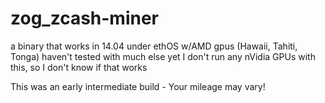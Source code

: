# zog_zcash-miner
a binary that works in 14.04 under ethOS w/AMD gpus (Hawaii, Tahiti, Tonga)  haven't tested with much else yet
I don't run any nVidia GPUs with this, so I don't know if that works

This was an early intermediate build - Your mileage may vary!
